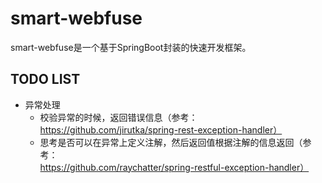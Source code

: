 # smart-webfuse

smart-webfuse是一个基于SpringBoot封装的快速开发框架。


## TODO LIST

- 异常处理
    - 校验异常的时候，返回错误信息（参考：https://github.com/jirutka/spring-rest-exception-handler）
    - 思考是否可以在异常上定义注解，然后返回值根据注解的信息返回（参考：https://github.com/raychatter/spring-restful-exception-handler）
